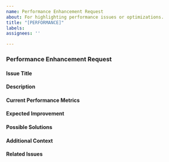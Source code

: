 ```yaml
---
name: Performance Enhancement Request
about: For highlighting performance issues or optimizations.
title: "[PERFORMANCE]"
labels: 
assignees: ''

---
```

### Performance Enhancement Request

#### Issue Title

#### Description

#### Current Performance Metrics

#### Expected Improvement

#### Possible Solutions

#### Additional Context

#### Related Issues
